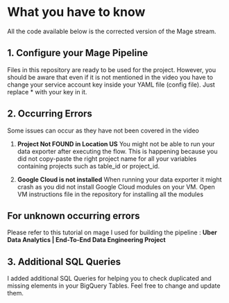 # What you have to know 
All the code available below is the corrected version of the Mage stream. 

## 1. Configure your Mage Pipeline 
Files in this repository are ready to be used for the project. However, you should be aware that even if it is not mentioned in the video you have to change your service account key inside your YAML file (config file). Just replace * with your key in it. 

## 2. Occurring Errors 

Some issues can occur as they have not been covered in the video 

1. **Project Not FOUND in Location US**
   You might not be able to run your data exporter after executing the flow. This is happening because you did not copy-paste the right project name for all your variables containing projects such as table_id or project_id. 

2. **Google Cloud is not installed**
   When running your data exporter it might crash as you did not install Google Cloud modules on your VM. Open VM instructions file in the repository for installing all the modules

## For unknown occurring errors 
Please refer to this tutorial on mage I used for building the pipeline : **Uber Data Analytics | End-To-End Data Engineering Project**  

## 3. Additional SQL Queries 
I added additional SQL Queries for helping you to check duplicated and missing elements in your BigQuery Tables. Feel free to change and update them. 
